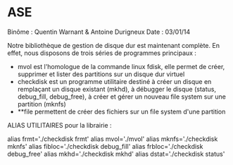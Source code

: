 ASE
===
Binôme : Quentin Warnant & Antoine Durigneux
Date : 03/01/14

Notre bibliothèque de gestion de disque dur est maintenant complète.
En effet, nous disposons de trois séries de programmes principaux :
- mvol est l'homologue de la commande linux fdisk, elle permet de créer, supprimer et lister des partitions sur un disque dur virtuel
- checkdisk est un programme utilitaire destiné à créer un disque en remplaçant un disque existant (mkhd), à débugger le disque (status, debug_fill, debug_free), à créer et gérer un nouveau file system sur une partition (mknfs)
- **file permettent de créer des fichiers sur un file system d'une partition

ALIAS UTILITAIRES pour la librairie :

alias frmt='./checkdisk frmt'
alias mvol='./mvol'
alias mknfs='./checkdisk mknfs'
alias fibloc='./checkdisk debug_fill'
alias frbloc='./checkdisk debug_free'
alias mkhd='./checkdisk mkhd'
alias dstat='./checkdisk status'
